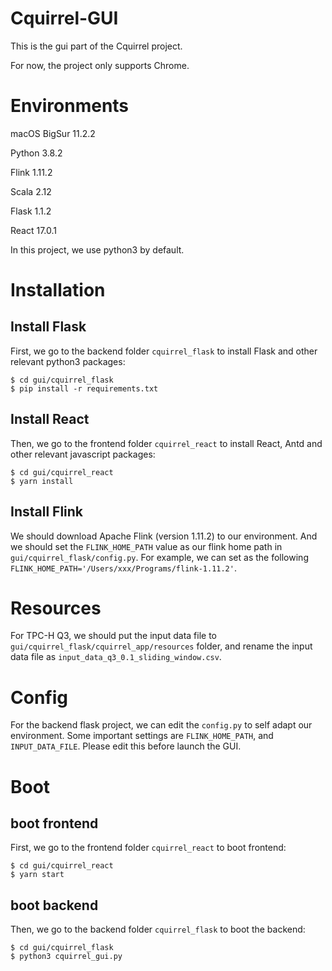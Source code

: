 # Cquirrel-GUI

This is the gui part of the Cquirrel project. 

For now, the project only supports Chrome.


# Environments
macOS BigSur 11.2.2

Python 3.8.2

Flink 1.11.2

Scala 2.12

Flask 1.1.2

React 17.0.1

In this project, we use python3 by default.

# Installation

## Install Flask
First, we go to the backend folder `cquirrel_flask` to install Flask and other relevant python3 packages:
```
$ cd gui/cquirrel_flask
$ pip install -r requirements.txt
```

## Install React 
Then, we go to the frontend folder `cquirrel_react` to install React, Antd and other relevant javascript packages:
```
$ cd gui/cquirrel_react
$ yarn install
```

## Install Flink
We should download Apache Flink (version 1.11.2) to our environment. And we should set the `FLINK_HOME_PATH` value as our flink home path in `gui/cquirrel_flask/config.py`. For example, we can set as the following `FLINK_HOME_PATH='/Users/xxx/Programs/flink-1.11.2'`.

# Resources
For TPC-H Q3, we should put the input data file to `gui/cquirrel_flask/cquirrel_app/resources` folder, and rename the input data file as `input_data_q3_0.1_sliding_window.csv`.

# Config
For the backend flask project, we can edit the `config.py` to self adapt our environment.
Some important settings are `FLINK_HOME_PATH`, and `INPUT_DATA_FILE`. Please edit this before launch the GUI.

# Boot

## boot frontend 
First, we go to the frontend folder `cquirrel_react` to boot frontend:
```
$ cd gui/cquirrel_react
$ yarn start
```

## boot backend
Then, we go to the backend folder `cquirrel_flask` to boot the backend:
```
$ cd gui/cquirrel_flask
$ python3 cquirrel_gui.py
```

